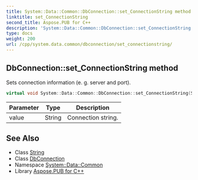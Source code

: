 ```yaml
---
title: System::Data::Common::DbConnection::set_ConnectionString method
linktitle: set_ConnectionString
second_title: Aspose.PUB for C++
description: 'System::Data::Common::DbConnection::set_ConnectionString method. Sets connection information (e. g. server and port) in C++.'
type: docs
weight: 200
url: /cpp/system.data.common/dbconnection/set_connectionstring/
---
```

## DbConnection::set_ConnectionString method


Sets connection information (e. g. server and port).

```cpp
virtual void System::Data::Common::DbConnection::set_ConnectionString(String value) const =0
```


| Parameter | Type | Description |
| --- | --- | --- |
| value | String | Connection string. |

## See Also

* Class [String](../../../system/string/)
* Class [DbConnection](../)
* Namespace [System::Data::Common](../../)
* Library [Aspose.PUB for C++](../../../)
